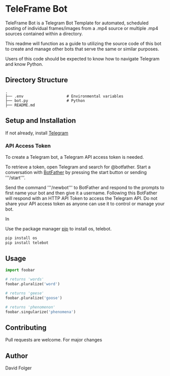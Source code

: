 # TeleFrame Bot

TeleFrame Bot is a Telegram Bot Template for automated, scheduled posting of
individual frames/images from a .mp4 source or multiple .mp4 sources contained
within a directory.

This readme will function as a guide to utilizing the source code
of this bot to create and manage other bots that serve the same or similar purposes.

Users of this code should be expected to know how to navigate Telegram and know Python.

## Directory Structure
    .
    ├── .env                   # Environmental variables
    ├── bot.py                 # Python
    ├── README.md

## Setup and Installation

If not already, install [Telegram](https://telegram.org/)

### API Access Token

To create a Telegram bot, a Telegram API access token is needed.

To retrieve a token, open Telegram and search for @botfather. Start a conversation
with [BotFather](https://t.me/botfather) by pressing the start button or sending '''/start'''.

Send the command '''/newbot''' to BotFather and respond to the prompts to first name
your bot and then give it a username. Following this BotFather will respond with an
HTTP API Token to access the Telegram API. Do not share your API access token as
anyone can use it to control or manage your bot.

In

Use the package manager [pip](https://pip.pypa.io/en/stable/) to install os, telebot.

```bash
pip install os
pip install telebot
```

## Usage

```python
import foobar

# returns 'words'
foobar.pluralize('word')

# returns 'geese'
foobar.pluralize('goose')

# returns 'phenomenon'
foobar.singularize('phenomena')
```

## Contributing

Pull requests are welcome. For major changes

## Author

David Folger